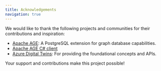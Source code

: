 ```yaml
---
title: Acknowledgements
navigation: true
---
```


We would like to thank the following projects and communities for their contributions and inspiration:

- [Apache AGE](https://age.apache.org/): A PostgreSQL extension for graph database capabilities.
- [Apache AGE C# client](https://github.com/Allison-E/pg-age)
- [Azure Digital Twins](https://azure.microsoft.com/en-us/services/digital-twins/): For providing the foundational concepts and APIs.

Your support and contributions make this project possible!
